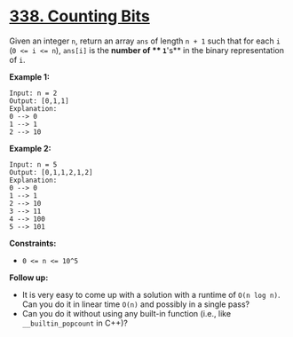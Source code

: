 # [338. Counting Bits](https://leetcode.com/problems/counting-bits/)

Given an integer `n`, return an array `ans` of length `n + 1` such that for each `i` (`0 <= i <= n`), `ans[i]` is the **number of ** `1`**'s**  in the binary representation of `i`.

**Example 1:** 

```
Input: n = 2
Output: [0,1,1]
Explanation:
0 --> 0
1 --> 1
2 --> 10
```

**Example 2:** 

```
Input: n = 5
Output: [0,1,1,2,1,2]
Explanation:
0 --> 0
1 --> 1
2 --> 10
3 --> 11
4 --> 100
5 --> 101
```

**Constraints:** 

- `0 <= n <= 10^5`

**Follow up:** 

- It is very easy to come up with a solution with a runtime of `O(n log n)`. Can you do it in linear time `O(n)` and possibly in a single pass?
- Can you do it without using any built-in function (i.e., like `__builtin_popcount` in C++)?
